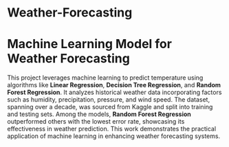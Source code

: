 # Weather-Forecasting
# Machine Learning Model for Weather Forecasting
This project leverages machine learning to predict temperature using algorithms like **Linear Regression**, **Decision Tree Regression**, and **Random Forest Regression**. It analyzes historical weather data  incorporating factors such as humidity, precipitation, pressure, and wind speed. The dataset, spanning over a decade, was sourced from Kaggle and split into training and testing sets. Among the models, **Random Forest Regression** outperformed others with the lowest error rate, showcasing its effectiveness in weather prediction. This work demonstrates the practical application of machine learning in enhancing weather forecasting systems.
